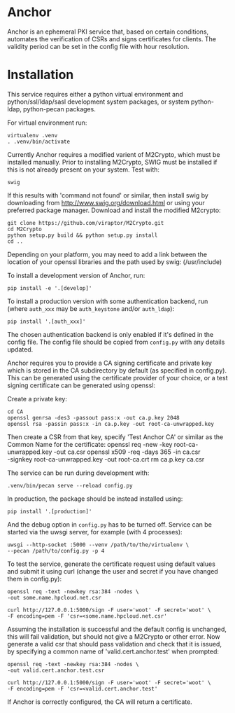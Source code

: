 Anchor
============

Anchor is an ephemeral PKI service that, based on certain conditions,
automates the verification of CSRs and signs certificates for clients.
The validity period can be set in the config file with hour resolution.

Installation
============

This service requires either a python virtual environment and
python/ssl/ldap/sasl development system packages, or system
python-ldap, python-pecan packages.

For virtual environment run:

    virtualenv .venv
    . .venv/bin/activate

Currently Anchor requires a modified varient of M2Crypto, which must be
installed manually. Prior to installing M2Crypto, SWIG must be
installed if this is not already present on your system. Test with:

    swig

If this results with 'command not found' or similar, then install swig
by downloading from http://www.swig.org/download.html or using your
preferred package manager. Download and install the modified M2crypto:

    git clone https://github.com/viraptor/M2Crypto.git
    cd M2Crypto
    python setup.py build && python setup.py install
    cd ..

 Depending on your platform, you may need to add a link between the
 location of your openssl libraries and the path used by swig:
 (/usr/include)

To install a development version of Anchor, run:

    pip install -e '.[develop]'

To install a production version with some authentication backend, run
(where `auth_xxx` may be `auth_keystone` and/or `auth_ldap`):

    pip install '.[auth_xxx]'

The chosen authentication backend is only enabled if it's defined in
the config file. The config file should be copied from `config.py` with
any details updated.

Anchor requires you to provide a CA signing certificate and private key
which is stored in the CA subdirectory by default (as specified in
config.py). This can be generated using the certificate provider of
your choice, or a test signing certificate can be generated using
openssl:

Create a private key:

    cd CA
    openssl genrsa -des3 -passout pass:x -out ca.p.key 2048
    openssl rsa -passin pass:x -in ca.p.key -out root-ca-unwrapped.key

Then create a CSR from that key, specify 'Test Anchor CA' or similar as
the Common Name for the certificate:
    openssl req -new -key root-ca-unwrapped.key -out ca.csr
    openssl x509 -req -days 365 -in ca.csr \
    -signkey root-ca-unwrapped.key -out root-ca.crt
    rm ca.p.key ca.csr

The service can be run during development with:

    .venv/bin/pecan serve --reload config.py

In production, the package should be instead installed using:

    pip install '.[production]'

And the debug option in `config.py` has to be turned off. Service can
be started via the uwsgi server, for example (with 4 processes):

    uwsgi --http-socket :5000 --venv /path/to/the/virtualenv \
    --pecan /path/to/config.py -p 4

To test the service, generate the certificate request using default
values and submit it using curl (change the user and secret if you have
changed them in config.py):

    openssl req -text -newkey rsa:384 -nodes \
    -out some.name.hpcloud.net.csr
    
    curl http://127.0.0.1:5000/sign -F user='woot' -F secret='woot' \
    -F encoding=pem -F 'csr=<some.name.hpcloud.net.csr'

Assuming the installation is successful and the default config is
unchanged, this will fail validation, but should not give a M2Crypto or
other error. Now generate a valid csr that should pass validation and
check that it is issued, by specifying a common name of
'valid.cert.anchor.test' when prompted:

    openssl req -text -newkey rsa:384 -nodes \
    -out valid.cert.anchor.test.csr
    
    curl http://127.0.0.1:5000/sign -F user='woot' -F secret='woot' \
    -F encoding=pem -F 'csr=<valid.cert.anchor.test'

If Anchor is correctly configured, the CA will return a certificate.

